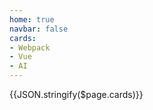 ```yaml
---
home: true
navbar: false
cards:
- Webpack
- Vue
- AI
---
```


{{JSON.stringify($page.cards)}}
<HomeCardContainer>
    <HomeCard v-for="card in $page.frontmatter.cards" :text="card" :key="card"/>
</HomeCardContainer>